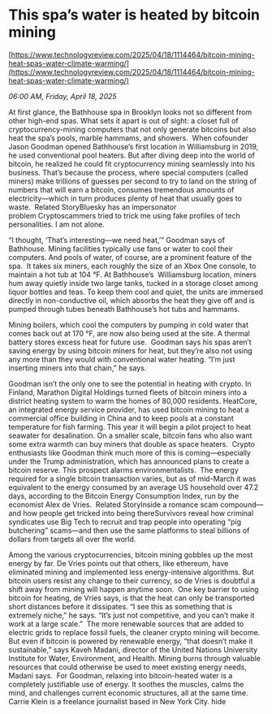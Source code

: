 # This spa’s water is heated by bitcoin mining

[https://www.technologyreview.com/2025/04/18/1114464/bitcoin-mining-heat-spas-water-climate-warming/](https://www.technologyreview.com/2025/04/18/1114464/bitcoin-mining-heat-spas-water-climate-warming/)

*06:00 AM, Friday, April 18, 2025*

At first glance, the Bathhouse spa in Brooklyn looks not so different from other high-end spas. What sets it apart is out of sight: a closet full of cryptocurrency-­mining computers that not only generate bitcoins but also heat the spa’s pools, marble hammams, and showers.  When cofounder Jason Goodman opened Bathhouse’s first location in Williamsburg in 2019, he used conventional pool heaters. But after diving deep into the world of bitcoin, he realized he could fit cryptocurrency mining seamlessly into his business. That’s because the process, where special computers (called miners) make trillions of guesses per second to try to land on the string of numbers that will earn a bitcoin, consumes tremendous amounts of electricity—which in turn produces plenty of heat that usually goes to waste.  Related StoryBluesky has an impersonator problem Cryptoscammers tried to trick me using fake profiles of tech personalities. I am not alone.

“I thought, ‘That’s interesting—we need heat,’” Goodman says of Bathhouse. Mining facilities typically use fans or water to cool their computers. And pools of water, of course, are a prominent feature of the spa.  It takes six miners, each roughly the size of an Xbox One console, to maintain a hot tub at 104 °F. At Bathhouse’s  Williamsburg location, miners hum away quietly inside two large tanks, tucked in a storage closet among liquor bottles and teas. To keep them cool and quiet, the units are immersed directly in non-conductive oil, which absorbs the heat they give off and is pumped through tubes beneath Bathhouse’s hot tubs and hammams.

Mining boilers, which cool the computers by pumping in cold water that comes back out at 170 °F, are now also being used at the site. A thermal battery stores excess heat for future use.  Goodman says his spas aren’t saving energy by using bitcoin miners for heat, but they’re also not using any more than they would with conventional water heating. “I’m just inserting miners into that chain,” he says.

Goodman isn’t the only one to see the potential in heating with crypto. In Finland, Marathon Digital Holdings turned fleets of bitcoin miners into a district heating system to warm the homes of 80,000 residents. HeatCore, an integrated energy service provider, has used bitcoin mining to heat a commercial office building in China and to keep pools at a constant temperature for fish farming. This year it will begin a pilot project to heat seawater for desalination. On a smaller scale, bitcoin fans who also want some extra warmth can buy miners that double as space heaters.  Crypto enthusiasts like Goodman think much more of this is coming—especially under the Trump administration, which has announced plans to create a bitcoin reserve. This prospect alarms environmentalists.  The energy required for a single bitcoin transaction varies, but as of mid-March it was equivalent to the energy consumed by an average US household over 47.2 days, according to the Bitcoin Energy Consumption Index, run by the economist Alex de Vries.  Related StoryInside a romance scam compound—and how people get tricked into being thereSurvivors reveal how criminal syndicates use Big Tech to recruit and trap people into operating “pig butchering” scams—and then use the same platforms to steal billions of dollars from targets all over the world.

Among the various cryptocurrencies, bitcoin mining gobbles up the most energy by far. De Vries points out that others, like ethereum, have eliminated mining and implemented less energy-­intensive algorithms. But bitcoin users resist any change to their currency, so de Vries is doubtful a shift away from mining will happen anytime soon.  One key barrier to using bitcoin for heating, de Vries says, is that the heat can only be transported short distances before it dissipates. “I see this as something that is extremely niche,” he says. “It’s just not competitive, and you can’t make it work at a large scale.”  The more renewable sources that are added to electric grids to replace fossil fuels, the cleaner crypto mining will become. But even if bitcoin is powered by renewable energy, “that doesn’t make it sustainable,” says Kaveh Madani, director of the United Nations University Institute for Water, Environment, and Health. Mining burns through valuable resources that could otherwise be used to meet existing energy needs, Madani says.  For Goodman, relaxing into bitcoin-heated water is a completely justifiable use of energy. It soothes the muscles, calms the mind, and challenges current economic structures, all at the same time.  Carrie Klein is a freelance journalist based in New York City.  hide

